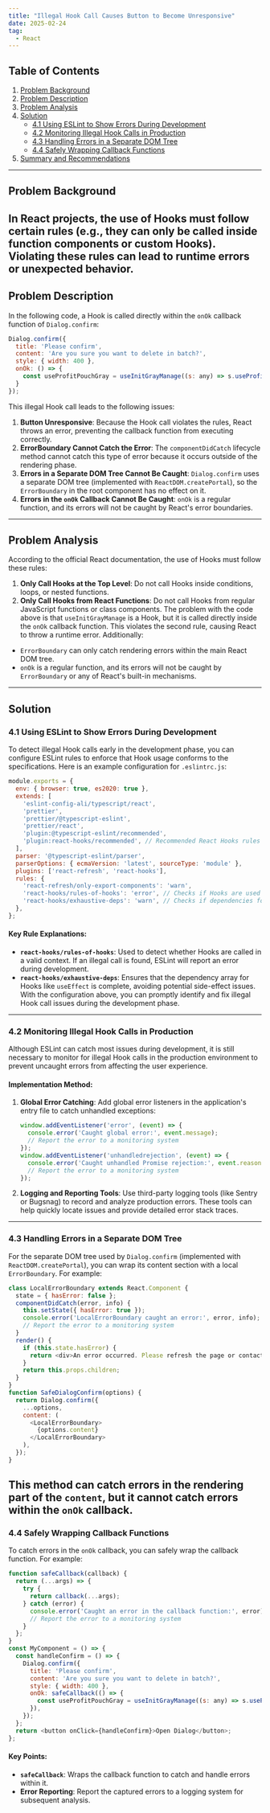 ```yaml
---
title: "Illegal Hook Call Causes Button to Become Unresponsive"
date: 2025-02-24
tag:
  - React
---
```

## Table of Contents
1. [Problem Background](#problem-background)
2. [Problem Description](#problem-description)
3. [Problem Analysis](#problem-analysis)
4. [Solution](#solution)
   - [4.1 Using ESLint to Show Errors During Development](#41-using-eslint-to-show-errors-during-development)
   - [4.2 Monitoring Illegal Hook Calls in Production](#42-monitoring-illegal-hook-calls-in-production)
   - [4.3 Handling Errors in a Separate DOM Tree](#43-handling-errors-in-a-separate-dom-tree)
   - [4.4 Safely Wrapping Callback Functions](#44-safely-wrapping-callback-functions)
5. [Summary and Recommendations](#summary-and-recommendations)
---
## Problem Background
In React projects, the use of Hooks must follow certain rules (e.g., they can only be called inside function components or custom Hooks). Violating these rules can lead to runtime errors or unexpected behavior.
---
## Problem Description
In the following code, a Hook is called directly within the `onOk` callback function of `Dialog.confirm`:
```javascript
Dialog.confirm({
  title: 'Please confirm',
  content: 'Are you sure you want to delete in batch?',
  style: { width: 400 },
  onOk: () => {
    const useProfitPouchGray = useInitGrayManage((s: any) => s.useProfitPouchGray());
  }
});
```
This illegal Hook call leads to the following issues:
1. **Button Unresponsive**: Because the Hook call violates the rules, React throws an error, preventing the callback function from executing correctly.
2. **ErrorBoundary Cannot Catch the Error**: The `componentDidCatch` lifecycle method cannot catch this type of error because it occurs outside of the rendering phase.
3. **Errors in a Separate DOM Tree Cannot Be Caught**: `Dialog.confirm` uses a separate DOM tree (implemented with `ReactDOM.createPortal`), so the `ErrorBoundary` in the root component has no effect on it.
4. **Errors in the `onOk` Callback Cannot Be Caught**: `onOk` is a regular function, and its errors will not be caught by React's error boundaries.
---
## Problem Analysis
According to the official React documentation, the use of Hooks must follow these rules:
1. **Only Call Hooks at the Top Level**: Do not call Hooks inside conditions, loops, or nested functions.
2. **Only Call Hooks from React Functions**: Do not call Hooks from regular JavaScript functions or class components.
The problem with the code above is that `useInitGrayManage` is a Hook, but it is called directly inside the `onOk` callback function. This violates the second rule, causing React to throw a runtime error.
Additionally:
- `ErrorBoundary` can only catch rendering errors within the main React DOM tree.
- `onOk` is a regular function, and its errors will not be caught by `ErrorBoundary` or any of React's built-in mechanisms.
---
## Solution
### 4.1 Using ESLint to Show Errors During Development
To detect illegal Hook calls early in the development phase, you can configure ESLint rules to enforce that Hook usage conforms to the specifications.
Here is an example configuration for `.eslintrc.js`:
```javascript
module.exports = {
  env: { browser: true, es2020: true },
  extends: [
    'eslint-config-ali/typescript/react',
    'prettier',
    'prettier/@typescript-eslint',
    'prettier/react',
    'plugin:@typescript-eslint/recommended',
    'plugin:react-hooks/recommended', // Recommended React Hooks rules
  ],
  parser: '@typescript-eslint/parser',
  parserOptions: { ecmaVersion: 'latest', sourceType: 'module' },
  plugins: ['react-refresh', 'react-hooks'],
  rules: {
    'react-refresh/only-export-components': 'warn',
    'react-hooks/rules-of-hooks': 'error', // Checks if Hooks are used according to the rules
    'react-hooks/exhaustive-deps': 'warn', // Checks if dependencies for useEffect, etc., are complete
  },
};
```
#### Key Rule Explanations:
- **`react-hooks/rules-of-hooks`**: Used to detect whether Hooks are called in a valid context. If an illegal call is found, ESLint will report an error during development.
- **`react-hooks/exhaustive-deps`**: Ensures that the dependency array for Hooks like `useEffect` is complete, avoiding potential side-effect issues.
With the configuration above, you can promptly identify and fix illegal Hook call issues during the development phase.
---
### 4.2 Monitoring Illegal Hook Calls in Production
Although ESLint can catch most issues during development, it is still necessary to monitor for illegal Hook calls in the production environment to prevent uncaught errors from affecting the user experience.
#### Implementation Method:
1. **Global Error Catching**:
   Add global error listeners in the application's entry file to catch unhandled exceptions:
   ```javascript
   window.addEventListener('error', (event) => {
     console.error('Caught global error:', event.message);
     // Report the error to a monitoring system
   });
   window.addEventListener('unhandledrejection', (event) => {
     console.error('Caught unhandled Promise rejection:', event.reason);
     // Report the error to a monitoring system
   });
   ```
2. **Logging and Reporting Tools**:
   Use third-party logging tools (like Sentry or Bugsnag) to record and analyze production errors. These tools can help quickly locate issues and provide detailed error stack traces.
---
### 4.3 Handling Errors in a Separate DOM Tree
For the separate DOM tree used by `Dialog.confirm` (implemented with `ReactDOM.createPortal`), you can wrap its content section with a local `ErrorBoundary`. For example:
```javascript
class LocalErrorBoundary extends React.Component {
  state = { hasError: false };
  componentDidCatch(error, info) {
    this.setState({ hasError: true });
    console.error('LocalErrorBoundary caught an error:', error, info);
    // Report the error to a monitoring system
  }
  render() {
    if (this.state.hasError) {
      return <div>An error occurred. Please refresh the page or contact an administrator.</div>;
    }
    return this.props.children;
  }
}
function SafeDialogConfirm(options) {
  return Dialog.confirm({
    ...options,
    content: (
      <LocalErrorBoundary>
        {options.content}
      </LocalErrorBoundary>
    ),
  });
}
```
This method can catch errors in the rendering part of the `content`, but it cannot catch errors within the `onOk` callback.
---
### 4.4 Safely Wrapping Callback Functions
To catch errors in the `onOk` callback, you can safely wrap the callback function. For example:
```javascript
function safeCallback(callback) {
  return (...args) => {
    try {
      return callback(...args);
    } catch (error) {
      console.error('Caught an error in the callback function:', error);
      // Report the error to a monitoring system
    }
  };
}
const MyComponent = () => {
  const handleConfirm = () => {
    Dialog.confirm({
      title: 'Please confirm',
      content: 'Are you sure you want to delete in batch?',
      style: { width: 400 },
      onOk: safeCallback(() => {
        const useProfitPouchGray = useInitGrayManage((s: any) => s.useProfitPouchGray());
      }),
    });
  };
  return <button onClick={handleConfirm}>Open Dialog</button>;
};
```
#### Key Points:
- **`safeCallback`**: Wraps the callback function to catch and handle errors within it.
- **Error Reporting**: Report the captured errors to a logging system for subsequent analysis.
